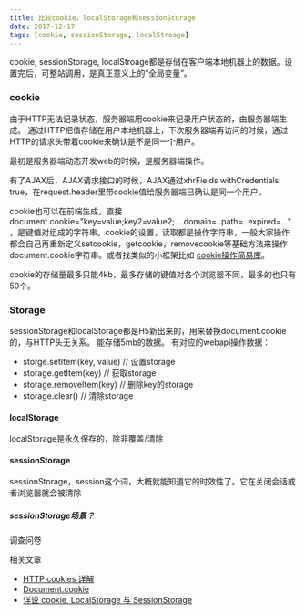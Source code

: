 ```yaml
---
title: 比较cookie，localStorage和sessionStorage
date: 2017-12-17
tags: [cookie, sessionStorage, localStroage]
---
```

cookie, sessionStorage, localStroage都是存储在客户端本地机器上的数据。设置完后，可整站调用，是真正意义上的“全局变量”。

### cookie
由于HTTP无法记录状态，服务器端用cookie来记录用户状态的，由服务器端生成。
通过HTTP把值存储在用户本地机器上，下次服务器端再访问的时候，通过HTTP的请求头带着cookie来确认是不是同一个用户。  

最初是服务器端动态开发web的时候，是服务器端操作。  

有了AJAX后，AJAX请求接口的时候，AJAX通过xhrFields.withCredentials: true，在request.header里带cookie值给服务器端已确认是同一个用户。  

cookie也可以在前端生成，直接document.cookie="key=value;key2=value2;....domain=..path=..expired=..."，是键值对组成的字符串。cookie的设置，读取都是操作字符串，一般大家操作都会自己再重新定义setcookie，getcookie，removecookie等基础方法来操作document.cookie字符串。或者找类似的小框架比如 [cookie操作简易库](https://developer.mozilla.org/en-US/docs/Web/API/Document/cookie/Simple_document.cookie_framework)。  

cookie的存储量最多只能4kb，最多存储的键值对各个浏览器不同，最多的也只有50个。

### Storage
sessionStorage和localStorage都是H5新出来的，用来替换document.cookie的，与HTTP头无关系。
能存储5mb的数据。
有对应的webapi操作数据：
- storge.setItem(key, value) // 设置storage
- storage.getItem(key) // 获取storage
- storage.removeItem(key) // 删除key的storage
- storage.clear() // 清除storage

#### localStorage
localStorage是永久保存的，除非覆盖/清除

#### sessionStorage
sessionStorage，session这个词，大概就能知道它的时效性了。它在关闭会话或者浏览器就会被清除

##### sessionStorage场景？
调查问卷

相关文章
- [HTTP cookies 详解](http://blog.csdn.net/lijing198997/article/details/9378047)
- [Document.cookie](https://developer.mozilla.org/zh-CN/docs/Web/API/Document/cookie)
- [详说 cookie, LocalStorage 与 SessionStorage](http://jerryzou.com/posts/cookie-and-web-storage/)
